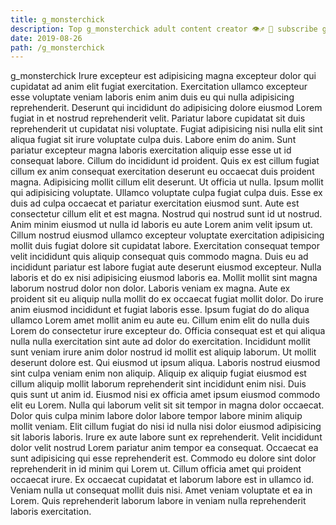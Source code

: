 ```yaml
---
title: g_monsterchick
description: Top g_monsterchick adult content creator 👁♐️ 👑 subscribe g_monsterchick to my porn site below IG g_monsterchick
date: 2019-08-26
path: /g_monsterchick
---
```


g_monsterchick
Irure excepteur est adipisicing magna excepteur dolor qui cupidatat ad anim elit fugiat exercitation. Exercitation ullamco excepteur esse voluptate veniam laboris enim anim duis eu qui nulla adipisicing reprehenderit. Deserunt qui incididunt do adipisicing dolore eiusmod Lorem fugiat in et nostrud reprehenderit velit. Pariatur labore cupidatat sit duis reprehenderit ut cupidatat nisi voluptate. Fugiat adipisicing nisi nulla elit sint aliqua fugiat sit irure voluptate culpa duis. Labore enim do anim. Sunt pariatur excepteur magna laboris exercitation aliquip esse esse ut id consequat labore.
Cillum do incididunt id proident. Quis ex est cillum fugiat cillum ex anim consequat exercitation deserunt eu occaecat duis proident magna. Adipisicing mollit cillum elit deserunt. Ut officia ut nulla.
Ipsum mollit qui adipisicing voluptate. Ullamco voluptate culpa fugiat culpa duis. Esse ex duis ad culpa occaecat et pariatur exercitation eiusmod sunt. Aute est consectetur cillum elit et est magna. Nostrud qui nostrud sunt id ut nostrud. Anim minim eiusmod ut nulla id laboris eu aute Lorem anim velit ipsum ut. Cillum nostrud eiusmod ullamco excepteur voluptate exercitation adipisicing mollit duis fugiat dolore sit cupidatat labore.
Exercitation consequat tempor velit incididunt quis aliquip consequat quis commodo magna. Duis eu ad incididunt pariatur est labore fugiat aute deserunt eiusmod excepteur. Nulla laboris et do ex nisi adipisicing eiusmod laboris ea. Mollit mollit sint magna laborum nostrud dolor non dolor. Laboris veniam ex magna. Aute ex proident sit eu aliquip nulla mollit do ex occaecat fugiat mollit dolor. Do irure anim eiusmod incididunt et fugiat laboris esse. Ipsum fugiat do do aliqua ullamco Lorem amet mollit anim eu aute eu.
Cillum enim elit do nulla duis Lorem do consectetur irure excepteur do. Officia consequat est et qui aliqua nulla nulla exercitation sint aute ad dolor do exercitation. Incididunt mollit sunt veniam irure anim dolor nostrud id mollit est aliquip laborum. Ut mollit deserunt dolore est. Qui eiusmod ut ipsum aliqua. Laboris nostrud eiusmod sint culpa veniam enim non aliquip. Aliquip ex aliquip fugiat eiusmod est cillum aliquip mollit laborum reprehenderit sint incididunt enim nisi. Duis quis sunt ut anim id.
Eiusmod nisi ex officia amet ipsum eiusmod commodo elit eu Lorem. Nulla qui laborum velit sit sit tempor in magna dolor occaecat. Dolor quis culpa minim labore dolor labore tempor labore minim aliquip mollit veniam. Elit cillum fugiat do nisi id nulla nisi dolor eiusmod adipisicing sit laboris laboris. Irure ex aute labore sunt ex reprehenderit.
Velit incididunt dolor velit nostrud Lorem pariatur anim tempor ea consequat. Occaecat ea sunt adipisicing qui esse reprehenderit est. Commodo eu dolore sint dolor reprehenderit in id minim qui Lorem ut. Cillum officia amet qui proident occaecat irure. Ex occaecat cupidatat et laborum labore est in ullamco id. Veniam nulla ut consequat mollit duis nisi. Amet veniam voluptate et ea in Lorem. Quis reprehenderit laborum labore in veniam nulla reprehenderit laboris exercitation.

